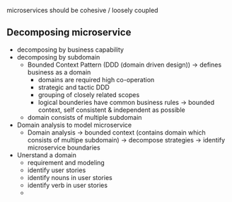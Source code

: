 microservices should be cohesive / loosely coupled 
## Decomposing microservice
 - decomposing by business capability
 - decomposing by subdomain
   - Bounded Context Pattern (DDD (domain driven design)) -> defines business as a domain
     - domains are required high co-operation
     - strategic and tactic DDD
     - grouping of closely related scopes 
     - logical bounderies have common business rules -> bounded context, self consistent & independent as possible 
   - domain consists of multiple subdomain
- Domain analysis to model microservice
  - Domain analysis -> bounded context (contains domain which consists of multipe subdomain) -> decompose strategies -> identify microservice boundaries 
- Unerstand a domain
  - requirement and modeling
  - identify user stories
  - identify nouns in user stories
  - identify verb in user stories
  - 
